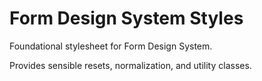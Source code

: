 # Form Design System Styles

Foundational stylesheet for Form Design System.

Provides sensible resets, normalization, and utility classes.
